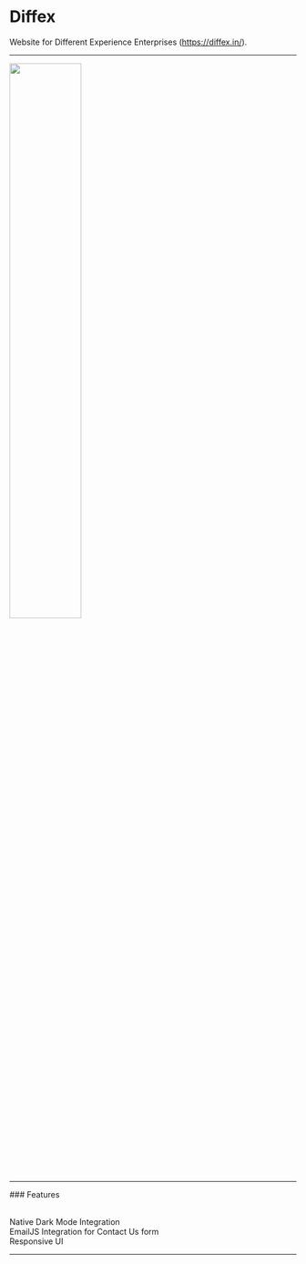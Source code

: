 # Diffex
Website for Different Experience Enterprises (https://diffex.in/).
<hr>
<img src="https://i.ibb.co/1zB4Z7T/Screenshot-51.png" width="50%">
<hr>
### Features

<br> Native Dark Mode Integration
<br> EmailJS Integration for Contact Us form
<br> Responsive UI
<hr>
